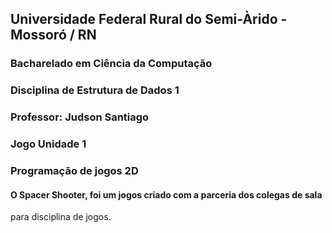 ## Universidade Federal Rural do Semi-Àrido - Mossoró / RN
### Bacharelado em Ciência da Computação 
### Disciplina de Estrutura de Dados 1 
### Professor: Judson Santiago
### Jogo Unidade 1
### Programação de jogos 2D
#### O Spacer Shooter, foi um jogos criado com a parceria dos colegas de sala 
para disciplina de jogos.
